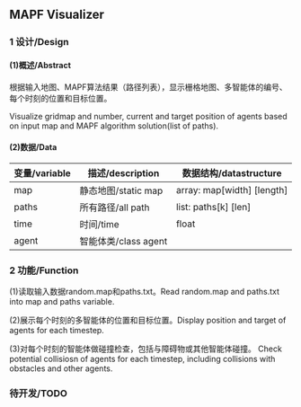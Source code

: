 ## MAPF Visualizer

### 1 设计/Design
#### (1)概述/Abstract

根据输入地图、MAPF算法结果（路径列表），显示栅格地图、多智能体的编号、每个时刻的位置和目标位置。

Visualize gridmap and number, current and target position of agents based on input map and MAPF algorithm solution(list of paths). 


#### (2)数据/Data
|变量/variable|描述/description|数据结构/datastructure|
|-|-|-|
|map|静态地图/static map|array: map[width] [length]|
|paths|所有路径/all path|list: paths[k] [len]|
|time|时间/time|float|
|agent|智能体类/class agent||

### 2 功能/Function
(1)读取输入数据random.map和paths.txt。Read random.map and paths.txt into map and paths variable.

(2)展示每个时刻的多智能体的位置和目标位置。Display position and target of agents for each timestep.

(3)对每个时刻的智能体做碰撞检查，包括与障碍物或其他智能体碰撞。
Check potential collisiosn of agents for each timestep, including collisions with obstacles and other agents. 

### 待开发/TODO



